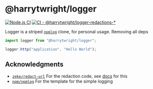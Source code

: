 # @harrytwright/logger

[![Node.js CI](https://github.com/harrytwright/logger/actions/workflows/ci.js.yml/badge.svg)](https://github.com/harrytwright/logger/actions/workflows/ci.js.yml)
[![CI - @harrytwright/logger-redactions-*](https://github.com/harrytwright/logger/actions/workflows/redactions.js.yml/badge.svg)](https://github.com/harrytwright/logger/actions/workflows/redactions.js.yml)

Logger is a striped [`npmlog`](https://github.com/npm/npmlog) clone, for personal usage. Removing all deps

```javascript
import logger from "@harrytwright/logger";

logger.http("application", "Hello World");
```

## Acknowledgments

- [`zeke/redact-url`](https://github.com/zeke/redact-url/blob/master/index.js) For the redaction code, see [docs](/redactions/uri) for this
- [`npm/npmlog`](https://github.com/npm/npmlog) For the template for the simple logging
